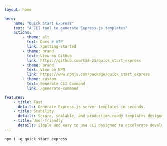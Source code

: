 ```yaml
---
layout: home

hero:
    name: "Quick Start Express"
    text: "A CLI tool to generate Express.js templates"
    actions:
        - theme: alt
          text: Docs # WIP
          link: /getting-started
        - theme: brand
          text: View on GitHub
          link: https://github.com/CSE-25/quick_start_express
        - theme: brand
          text: View on NPM
          link: https://www.npmjs.com/package/quick_start_express
        - theme: custom
          text: Generate CLI Command
          link: /generate-command

features:
    - title: Fast
      details: Generate Express.js server templates in seconds.
    - title: Stability
      details: Secure, scalable, and production-ready templates designed with best practices.
    - title: User-friendly
      details: Simple and easy to use CLI designed to accelerate development.
---
```


```shell
npm i -g quick_start_express
```
